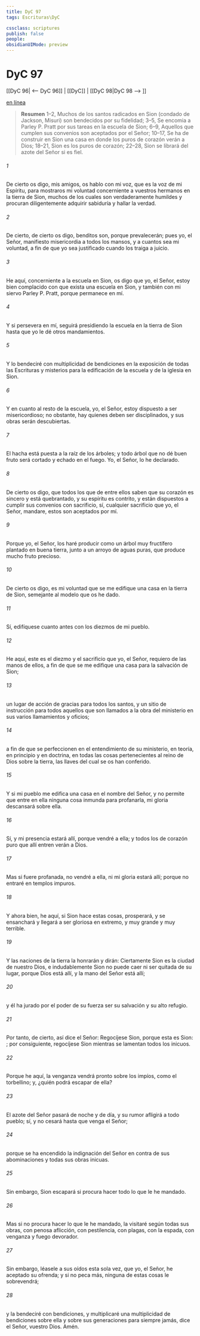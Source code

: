 ```yaml
---
title: DyC 97
tags: Escrituras\DyC

cssclass: scriptures
publish: false
people:
obsidianUIMode: preview
---
```


# DyC 97
[[DyC 96| <-- DyC 96]] | [[DyC]] | [[DyC 98|DyC 98 --> ]]

[en línea](https://churchofjesuschrist.org/study/scriptures/dc-testament/dc/97?lang=spa)

> __Resumen__
1–2, Muchos de los santos radicados en Sion (condado de Jackson, Misuri) son bendecidos por su fidelidad; 3–5, Se encomia a Parley P. Pratt por sus tareas en la escuela de Sion; 6–9, Aquellos que cumplen sus convenios son aceptados por el Señor; 10–17, Se ha de construir en Sion una casa en donde los puros de corazón verán a Dios; 18–21, Sion es los puros de corazón; 22–28, Sion se librará del azote del Señor si es fiel.

###### 1 
De cierto os digo, mis amigos, os hablo con mi voz, que es la voz de mi Espíritu, para mostraros mi voluntad concerniente a vuestros hermanos en la tierra de Sion, muchos de los cuales son verdaderamente humildes y procuran diligentemente adquirir sabiduría y hallar la verdad.

###### 2 
De cierto, de cierto os digo, benditos son, porque prevalecerán; pues yo, el Señor, manifiesto misericordia a todos los mansos, y a cuantos sea mi voluntad, a fin de que yo sea justificado cuando los traiga a juicio.

###### 3 
He aquí, concerniente a la escuela en Sion, os digo que yo, el Señor, estoy bien complacido con que exista una escuela en Sion, y también con mi siervo Parley P. Pratt, porque permanece en mí.

###### 4 
Y si persevera en mí, seguirá presidiendo la escuela en la tierra de Sion hasta que yo le dé otros mandamientos.

###### 5 
Y lo bendeciré con multiplicidad de bendiciones en la exposición de todas las Escrituras y misterios para la edificación de la escuela y de la iglesia en Sion.

###### 6 
Y en cuanto al resto de la escuela, yo, el Señor, estoy dispuesto a ser misericordioso; no obstante, hay quienes deben ser disciplinados, y sus obras serán descubiertas.

###### 7 
El hacha está puesta a la raíz de los árboles; y todo árbol que no dé buen fruto será cortado y echado en el fuego. Yo, el Señor, lo he declarado.

###### 8 
De cierto os digo, que todos los que de entre ellos saben que su corazón es sincero y está quebrantado, y su espíritu es contrito, y están dispuestos a cumplir sus convenios con sacrificio, sí, cualquier sacrificio que yo, el Señor, mandare, estos son aceptados por mí.

###### 9 
Porque yo, el Señor, los haré producir como un árbol muy fructífero plantado en buena tierra, junto a un arroyo de aguas puras, que produce mucho fruto precioso.

###### 10 
De cierto os digo, es mi voluntad que se me edifique una casa en la tierra de Sion, semejante al modelo que os he dado.

###### 11 
Sí, edifíquese cuanto antes con los diezmos de mi pueblo.

###### 12 
He aquí, este es el diezmo y el sacrificio que yo, el Señor, requiero de las manos de ellos, a fin de que se me edifique una casa para la salvación de Sion;

###### 13 
un lugar de acción de gracias para todos los santos, y un sitio de instrucción para todos aquellos que son llamados a la obra del ministerio en sus varios llamamientos y oficios;

###### 14 
a fin de que se perfeccionen en el entendimiento de su ministerio, en teoría, en principio y en doctrina, en todas las cosas pertenecientes al reino de Dios sobre la tierra, las llaves del cual se os han conferido.

###### 15 
Y si mi pueblo me edifica una casa en el nombre del Señor, y no permite que entre en ella ninguna cosa inmunda para profanarla, mi gloria descansará sobre ella.

###### 16 
Sí, y mi presencia estará allí, porque vendré a ella; y todos los de corazón puro que allí entren verán a Dios.

###### 17 
Mas si fuere profanada, no vendré a ella, ni mi gloria estará allí; porque no entraré en templos impuros.

###### 18 
Y ahora bien, he aquí, si Sion hace estas cosas, prosperará, y se ensanchará y llegará a ser gloriosa en extremo, y muy grande y muy terrible.

###### 19 
Y las naciones de la tierra la honrarán y dirán: Ciertamente Sion es la ciudad de nuestro Dios, e indudablemente Sion no puede caer ni ser quitada de su lugar, porque Dios está allí, y la mano del Señor está allí;

###### 20 
y él ha jurado por el poder de su fuerza ser su salvación y su alto refugio.

###### 21 
Por tanto, de cierto, así dice el Señor: Regocíjese Sion, porque esta es Sion: ; por consiguiente, regocíjese Sion mientras se lamentan todos los inicuos.

###### 22 
Porque he aquí, la venganza vendrá pronto sobre los impíos, como el torbellino; y, ¿quién podrá escapar de ella?

###### 23 
El azote del Señor pasará de noche y de día, y su rumor afligirá a todo pueblo; sí, y no cesará hasta que venga el Señor;

###### 24 
porque se ha encendido la indignación del Señor en contra de sus abominaciones y todas sus obras inicuas.

###### 25 
Sin embargo, Sion escapará si procura hacer todo lo que le he mandado.

###### 26 
Mas si no procura hacer lo que le he mandado, la visitaré según todas sus obras, con penosa aflicción, con pestilencia, con plagas, con la espada, con venganza y fuego devorador.

###### 27 
Sin embargo, léasele a sus oídos esta sola vez, que yo, el Señor, he aceptado su ofrenda; y si no peca más, ninguna de estas cosas le sobrevendrá;

###### 28 
y la bendeciré con bendiciones, y multiplicaré una multiplicidad de bendiciones sobre ella y sobre sus generaciones para siempre jamás, dice el Señor, vuestro Dios. Amén.

